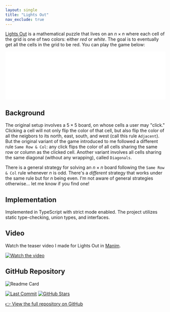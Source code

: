 ```yaml
---
layout: single
title: "Lights Out"
nav_exclude: true
---
```


[Lights Out](https://mathworld.wolfram.com/LightsOutPuzzle.html) is a mathematical puzzle that lives on an $n \times n$ where each cell of the grid is one of two colors: either *red* or *white*. The goal is to eventually get all the cells in the grid to be red. You can play the game below:

<iframe id="lightsOutFrame" 
        src="/my_assets/html/Lights_Out.html" 
        style="width: 100%; border: none;"
        onload="resizeIframe(this)"></iframe>

<script>
  function resizeIframe(iframe) {
    // Ensure that the content is available and measurable.
    if (iframe.contentDocument && iframe.contentDocument.documentElement) {
      iframe.style.height = iframe.contentDocument.documentElement.scrollHeight + 'px';
    }
  }
</script>

## Background

The original setup involves a $5 \times 5$ board, on whose cells a user may "click." Clicking a cell will not only flip the color of that cell, but also flip the color of all the neigbors to its north, east, south, and west (call this rule `Adjacent`). But the original variant of the game introduced to me followed a different rule `Same Row & Col`: any click flips the color of all cells sharing the same row or column as the clicked cell. Another variant involves all cells sharing the same diagonal (without any wrapping), called `Diagonals`. 

There is a general strategy for solving an $n \times n$ board following the `Same Row & Col` rule whenever $n$ is odd. There's a *different* strategy that works under the same rule but for $n$ being even. I'm not aware of general strategies otherwise... let me know if you find one! 

## Implementation

Implemented in TypeScript with strict mode enabled. The project utilizes static type-checking, union types, and interfaces. 

## Video

Watch the teaser video I made for Lights Out in [Manim](Manim.html).

[![Watch the video](https://img.youtube.com/vi/hg7bFiNvHS0/maxresdefault.jpg)](https://www.youtube.com/embed/hg7bFiNvHS0?si=qwPpczpLm0vNYWDL)

## GitHub Repository

![Readme Card](https://github-readme-stats.vercel.app/api/pin/?username=RaymondTana&repo=Lights_Out)

[![Last Commit](https://img.shields.io/github/last-commit/RaymondTana/Lights_Out)](https://github.com/RaymondTana/Lights_Out) [![GitHub Stars](https://img.shields.io/github/stars/RaymondTana/Lights_Out?style=social)](https://github.com/RaymondTana/Lights_Out)

[👉 View the full repository on GitHub](https://github.com/RaymondTana/Lights_Out)